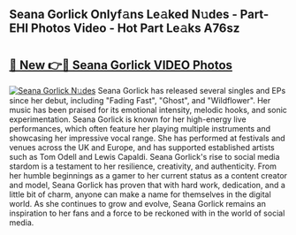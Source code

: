 ## Seana Gorlick Onlyf𝚊ns Le𝚊ked N𝚞des - Part-EHI Photos Video - Hot Part Le𝚊ks A76sz

# <h2><a href="http://ac52277.deff.icu/?id=Seana+Gorlick">🔗 New 👉🔴 Seana Gorlick VIDEO Photos</a></h2>

[![Seana Gorlick N𝚞des](https://i.imgur.com/rIISA9y.gif)](http://ac52277.deff.icu/?id=Seana+Gorlick)
Seana Gorlick has released several singles and EPs since her debut, including "Fading Fast", "Ghost", and "Wildflower". Her music has been praised for its emotional intensity, melodic hooks, and sonic experimentation. Seana Gorlick is known for her high-energy live performances, which often feature her playing multiple instruments and showcasing her impressive vocal range. She has performed at festivals and venues across the UK and Europe, and has supported established artists such as Tom Odell and Lewis Capaldi. Seana Gorlick's rise to social media stardom is a testament to her resilience, creativity, and authenticity. From her humble beginnings as a gamer to her current status as a content creator and model, Seana Gorlick has proven that with hard work, dedication, and a little bit of charm, anyone can make a name for themselves in the digital world. As she continues to grow and evolve, Seana Gorlick remains an inspiration to her fans and a force to be reckoned with in the world of social media.
